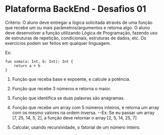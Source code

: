 # Plataforma BackEnd - Desafios 01

Critério: O aluno deve entregar a lógica solicitada através de uma função que recebe um ou mais parâmetros/argumentos e retorna algo. O aluno deve desenvolver a função utilizando Lógica de Programação, fazendo uso de estruturas de repetição, condicionais, estruturas de dados, etc. Os exercícios podem ser feitos em qualquer linguagem.

Ex:

    fun soma(a: Int, b: Int): Int {
        return a + b
    }

1) Função que receba base e expoente, e calcule a potência.

2) Função que recebe 3 números e retorna o maior.

3) Função que identifica se duas palavras são anagramas.

4) Função que recebe um array com 5 números inteiros, e retorna um array com os mesmo valores na ordem inversa.
--Ex: Se eu passar um array [7, 25, 14, 5, 2], a função deve retornar o array [2, 5, 14, 25, 7]

5) Calcular, usando recursividade, o fatorial de um número inteiro.